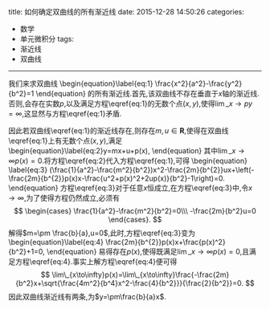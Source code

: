 title: 如何确定双曲线的所有渐近线
date: 2015-12-28 14:50:26
categories:
- 数学
- 单元微积分
tags:
- 渐近线
- 双曲线

---
我们来求双曲线
\begin{equation}\label{eq:1}
\frac{x^2}{a^2}-\frac{y^2}{b^2}=1
\end{equation}
的所有渐近线.首先,该双曲线不存在垂直于$x$轴的渐近线.否则,会存在实数$p$,以及满足方程\eqref{eq:1}的无数个点$(x,y)$,使得$\lim\_{x\to p}y=\infty$,这显然与方程\eqref{eq:1}矛盾.

因此若双曲线\eqref{eq:1}的渐近线存在,则存在$m,u\in \mathbf{R}$,使得在双曲线\eqref{eq:1}上有无数个点$(x,y)$,满足
\begin{equation}\label{eq:2}y=mx+u+p(x),
\end{equation}
其中$\lim\_{x\to\infty}p(x)=0$.将方程\eqref{eq:2}代入方程\eqref{eq:1},可得
\begin{equation}
  \label{eq:3}
(\frac{1}{a^2}-\frac{m^2}{b^2})x^2-\frac{2m}{b^{2}}ux+\left(-\frac{2m}{b^{2}}p(x)x-\frac{u^2+p(x)^2+2up(x)}{b^2}-1\right)=0.
\end{equation}
方程\eqref{eq:3}对于任意$x$恒成立,在方程\eqref{eq:3}中,令$x\to\infty$,为了使得方程仍然成立,必须有
$$
\begin{cases}
  \frac{1}{a^2}-\frac{m^2}{b^2}=0\\\
-\frac{2m}{b^2}u=0
\end{cases}.
$$
解得$m=\pm \frac{b}{a},u=0$,此时,方程\eqref{eq:3}变为
\begin{equation}\label{eq:4}
\frac{2m}{b^{2}}p(x)x+\frac{p(x)^2}{b^2}+1=0,
\end{equation}
易得存在$p(x)$,使得既满足$\lim\_{x\to\infty}p(x)=0$,且满足方程\eqref{eq:4}.事实上解方程\eqref{eq:4}便可得
$$
\lim\_{x\to\infty}p(x)=\lim\_{x\to\infty}\frac{-\frac{2m}{b^2}x+\sqrt{\frac{4m^2}{b^4}x^2-\frac{4}{b^2}}}{\frac{2}{b^2}}=0.
$$
因此双曲线渐近线有两条,为$y=\pm\frac{b}{a}x$.

